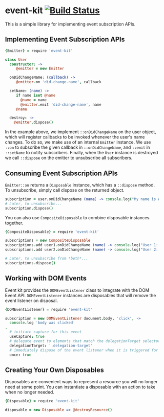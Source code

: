 # event-kit [![Build Status](https://travis-ci.org/atom/event-kit.svg?branch=master)](https://travis-ci.org/atom/event-kit)

This is a simple library for implementing event subscription APIs.

## Implementing Event Subscription APIs

```coffee
{Emitter} = require 'event-kit'

class User
  constructor: ->
     @emitter = new Emitter

  onDidChangeName: (callback) ->
     @emitter.on 'did-change-name', callback

  setName: (name) ->
     if name isnt @name
       @name = name
       @emitter.emit 'did-change-name', name
     @name

  destroy: ->
    @emitter.dispose()
```

In the example above, we implement `::onDidChangeName` on the user object, which
will register callbacks to be invoked whenever the user's name changes. To do
so, we make use of an internal `Emitter` instance. We use `::on` to subscribe
the given callback in `::onDidChangeName`, and `::emit` in `::setName` to notify
subscribers. Finally, when the `User` instance is destroyed we call `::dispose`
on the emitter to unsubscribe all subscribers.

## Consuming Event Subscription APIs

`Emitter::on` returns a `Disposable` instance, which has a `::dispose` method.
To unsubscribe, simply call dispose on the returned object.

```coffee
subscription = user.onDidChangeName (name) -> console.log("My name is #{name}")
# Later, to unsubscribe...
subscription.dispose()
```

You can also use `CompositeDisposable` to combine disposable instances together.

```coffee
{CompositeDisposable} = require 'event-kit'

subscriptions = new CompositeDisposable
subscriptions.add user1.onDidChangeName (name) -> console.log("User 1: #{name}")
subscriptions.add user2.onDidChangeName (name) -> console.log("User 2: #{name}")

# Later, to unsubscribe from *both*...
subscriptions.dispose()
```

## Working with DOM Events

Event kit provides the `DOMEventListener` class to integrate with the DOM Event
API. `DOMEventListener` instances are disposables that will remove the event
listener on disposal.

```coffee
{DOMEventListener} = require 'event-kit'

subscription = new DOMEventListener document.body, 'click', ->
  console.log 'body was clicked'
,
  # initiate capture for this event
  useCapture: true
  # delegate event to elements that match the delegationTarget selector
  delegationTarget: '.delegation-target'
  # immediately dispose of the event listener when it is triggered for the first time
  once: true
```

## Creating Your Own Disposables

Disposables are convenient ways to represent a resource you will no longer
need at some point. You can instantiate a disposable with an action to take when
no longer needed.

```coffee
{Disposable} = require 'event-kit'

disposable = new Disposable => @destroyResource()
```
